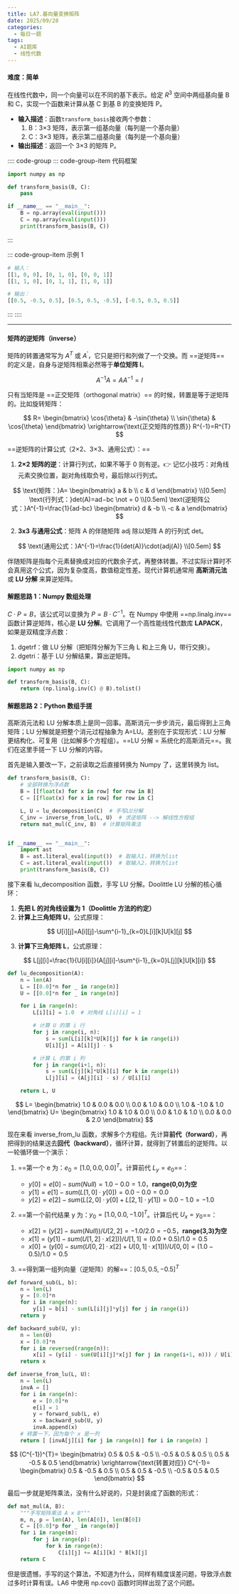 ```yaml
---
title: LA7.基向量变换矩阵
date: 2025/09/28
categories:
  - 每日一题
tags:
  - AI题库
  - 线性代数
---
```


#### 难度：简单

在线性代数中，同一个向量可以在不同的基下表示。给定 $R^3$ 空间中两组基向量 B 和 C，实现一个函数来计算从基 C 到基 B 的变换矩阵 P。

- **输入描述**：函数`transform_basis`接收两个参数：
  1. B：3×3 矩阵，表示第一组基向量（每列是一个基向量）
  2. C：3×3 矩阵，表示第二组基向量（每列是一个基向量）
- **输出描述**：返回一个 3×3 的矩阵 P。

:::: code-group
::: code-group-item 代码框架

```py
import numpy as np

def transform_basis(B, C):
    pass

if __name__ == "__main__":
    B = np.array(eval(input()))
    C = np.array(eval(input()))
    print(transform_basis(B, C))
```

:::

::: code-group-item 示例 1

```py
# 输入：
[[1, 0, 0], [0, 1, 0], [0, 0, 1]]
[[1, 1, 0], [0, 1, 1], [1, 0, 1]]

# 输出：
[[0.5, -0.5, 0.5], [0.5, 0.5, -0.5], [-0.5, 0.5, 0.5]]
```

:::
::::

---

#### 矩阵的逆矩阵（inverse）

矩阵的转置通常写为 $A^{T}$ 或 $A^{'}$，它只是把行和列做了一个交换。而 ==逆矩阵== 的定义是，自身与逆矩阵相乘必然等于**单位矩阵 I**。

$$
A^{-1}A = AA^{-1} = I
$$

只有当矩阵是 ==正交矩阵（orthogonal matrix）== 的时候，转置是等于逆矩阵的。比如旋转矩阵：

$$
R=
\begin{bmatrix}
\cos{\theta} & -\sin{\theta} \\ \sin{\theta} & \cos{\theta}
\end{bmatrix}
\xrightarrow{\text{正交矩阵的性质}}
R^{-1}=R^{T}
$$

==逆矩阵的计算公式（2×2、3×3、通用公式）：==

1. **2×2 矩阵的逆**：计算行列式，如果不等于 0 则有逆。👉 记忆小技巧：对角线元素交换位置，副对角线取负号，最后除以行列式。

$$
\text{矩阵：}A= \begin{bmatrix} a & b \\ c & d \end{bmatrix} \\[0.5em]
\text{行列式：}det(A)=ad−bc \not = 0 \\[0.5em]
\text{逆矩阵公式：}A^{-1}=\frac{1}{ad-bc} \begin{bmatrix} d & -b \\ -c & a \end{bmatrix}
$$

2. **3x3 与通用公式**：矩阵 A 的伴随矩阵 adj 除以矩阵 A 的行列式 det。

$$
\text{通用公式：}A^{-1}=\frac{1}{det(A)}\cdot{adj(A)} \\[0.5em]
$$

伴随矩阵是指每个元素替换成对应的代数余子式，再整体转置。不过实际计算时不会真用这个公式，因为复杂度高，数值稳定性差。现代计算机通常用 **高斯消元法** 或 **LU 分解** 来算逆矩阵。

#### 解题思路 1：Numpy 数组处理

$C\cdot{P}=B$，该公式可以变换为 $P=B\cdot{C^{-1}}$。在 Numpy 中使用 ==np.linalg.inv== 函数计算逆矩阵，核心是 **LU 分解**。它调用了一个高性能线性代数库 **LAPACK**，如果是双精度浮点数：

1. dgetrf：做 LU 分解（把矩阵分解为下三角 L 和上三角 U，带行交换）。
2. dgetri：基于 LU 分解结果，算出逆矩阵。

```py
import numpy as np

def transform_basis(B, C):
    return (np.linalg.inv(C) @ B).tolist()
```

#### 解题思路 2：Python 数组手搓

高斯消元法和 LU 分解本质上是同一回事。高斯消元一步步消元，最后得到上三角矩阵；LU 分解就是把整个消元过程抽象为 A=LU。差别在于实现形式：LU 分解更结构化、可复用（比如解多个方程组）。==LU 分解 = 系统化的高斯消元==。我们在这里手搓一下 LU 分解的内容。

首先是输入要改一下，之前读取之后直接转换为 Numpy 了，这里转换为 list。

```py
def transform_basis(B, C):
    # 全部转换为浮点数
    B = [[float(x) for x in row] for row in B]
    C = [[float(x) for x in row] for row in C]

    L, U = lu_decomposition(C)  # 手写LU分解
    C_inv = inverse_from_lu(L, U)  # 求逆矩阵 --> 解线性方程组
    return mat_mul(C_inv, B)  # 计算矩阵乘法


if __name__ == "__main__":
    import ast
    B = ast.literal_eval(input())  # 取输入1，转换为list
    C = ast.literal_eval(input())  # 取输入2，转换为list
    print(transform_basis(B, C))
```

接下来看 lu_decomposition 函数，手写 LU 分解。Doolittle LU 分解的核心循环：

1. **先把 L 的对角线设置为 1（Doolittle 方法的约定）**
2. **计算上三角矩阵 U**，公式原理：

$$
U[i][j]=A[i][j]-\sum^{i-1}_{k=0}L[i][k]U[k][j]
$$

3. **计算下三角矩阵 L**，公式原理：

$$
L[j][i]=\frac{1}{U[i][i]}(A[j][i]-\sum^{i-1}_{k=0}L[j][k]U[k][i])
$$

```py
def lu_decomposition(A):
    n = len(A)
    L = [[0.0]*n for _ in range(n)]
    U = [[0.0]*n for _ in range(n)]

    for i in range(n):
        L[i][i] = 1.0  # 对角线 L[i][i] = 1

        # 计算 U 的第 i 行
        for j in range(i, n):
            s = sum(L[i][k]*U[k][j] for k in range(i))
            U[i][j] = A[i][j] - s

        # 计算 L 的第 i 列
        for j in range(i+1, n):
            s = sum(L[j][k]*U[k][i] for k in range(i))
            L[j][i] = (A[j][i] - s) / U[i][i]

    return L, U
```

$$
L=
\begin{bmatrix}
1.0 & 0.0 & 0.0 \\ 0.0 & 1.0 & 0.0 \\ 1.0 & -1.0 & 1.0
\end{bmatrix}
U=
\begin{bmatrix}
1.0 & 1.0 & 0.0 \\ 0.0 & 1.0 & 1.0 \\ 0.0 & 0.0 & 2.0
\end{bmatrix}
$$

现在来看 inverse_from_lu 函数，求解多个方程组。先计算**前代（forward）**，再把得到的结果送去**回代（backward）**，循环计算，就得到了转置后的逆矩阵。以一轮循环做一个演示：

1. ==第一个 e 为：$e_{0}=[1.0,0.0,0.0]^{T}$。计算前代 $L_{y}=e_{0}$==：

   - $y[0]=e[0]-sum(Null)=1.0-0.0=1.0$，**range(0,0)为空**
   - $y[1]=e[1]-sum(L[1,0]\cdot{y[0]})=0.0-0.0=0.0$
   - $y[2]=e[2]-sum(L[2,0]\cdot{y[0]}+L[2,1]\cdot{y[1]})=0.0-1.0=-1.0$

2. ==第一个前代结果 y 为：$y_{0}=[1.0,0.0,-1.0]^{T}$。计算后代 $U_{x}=y_{0}$==：

   - $x[2]=(y[2]-sum(Null))/U[2,2]=-1.0/2.0=-0.5$，**range(3,3)为空**
   - $x[1]=(y[1]-sum(U[1,2]\cdot{x[2]}))/U[1,1]=(0.0+0.5)/1.0=0.5$
   - $x[0]=(y[0]-sum(U[0,2]\cdot{x[2]}+U[0,1]\cdot{x[1]}))/U[0,0]=(1.0-0.5)/1.0=0.5$

3. ==得到第一组列向量（逆矩阵）的解==：$[0.5,0.5,-0.5]^{T}$

```py
def forward_sub(L, b):
    n = len(L)
    y = [0.0]*n
    for i in range(n):
        y[i] = b[i] - sum(L[i][j]*y[j] for j in range(i))
    return y

def backward_sub(U, y):
    n = len(U)
    x = [0.0]*n
    for i in reversed(range(n)):
        x[i] = (y[i] - sum(U[i][j]*x[j] for j in range(i+1, n))) / U[i][i]
    return x

def inverse_from_lu(L, U):
    n = len(L)
    invA = []
    for i in range(n):
        e = [0.0]*n
        e[i] = 1
        y = forward_sub(L, e)
        x = backward_sub(U, y)
        invA.append(x)
    # 转置一下，因为每个 x 是一列
    return [ [invA[j][i] for j in range(n)] for i in range(n) ]
```

$$
(C^{-1})^{T}=
\begin{bmatrix}
0.5 & 0.5 & -0.5 \\ -0.5 & 0.5 & 0.5 \\ 0.5 & -0.5 & 0.5
\end{bmatrix}
\xrightarrow{\text{转置对应}}
C^{-1}=
\begin{bmatrix}
0.5 & -0.5 & 0.5 \\ 0.5 & 0.5 & -0.5 \\ -0.5 & 0.5 & 0.5
\end{bmatrix}
$$

最后一步就是矩阵乘法，没有什么好说的，只是封装成了函数的形式：

```py
def mat_mul(A, B):
    """手写矩阵乘法 A x B"""
    m, n, p = len(A), len(A[0]), len(B[0])
    C = [[0.0]*p for _ in range(m)]
    for i in range(m):
        for j in range(p):
            for k in range(n):
                C[i][j] += A[i][k] * B[k][j]
    return C
```

但是很遗憾，手写的这个算法，不知道为什么，同样有精度误差问题，导致浮点数过多时计算有误。LA6 中使用 np.cov() 函数时同样出现了这个问题。
